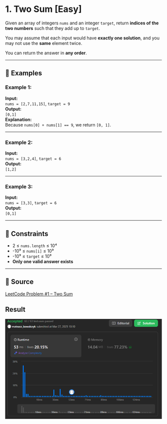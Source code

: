 # 1. Two Sum [Easy]

Given an array of integers `nums` and an integer `target`, return **indices of the two numbers** such that they add up to `target`.

You may assume that each input would have **exactly one solution**, and you may not use the **same** element twice.

You can return the answer in **any order**.

---

## 🧪 Examples

### Example 1:
**Input:**  
`nums = [2,7,11,15]`, `target = 9`  
**Output:**  
`[0,1]`  
**Explanation:**  
Because `nums[0] + nums[1] == 9`, we return `[0, 1]`.

---

### Example 2:
**Input:**  
`nums = [3,2,4]`, `target = 6`  
**Output:**  
`[1,2]`

---

### Example 3:
**Input:**  
`nums = [3,3]`, `target = 6`  
**Output:**  
`[0,1]`

---

## 📌 Constraints
- 2 ≤ `nums.length` ≤ 10⁴  
- -10⁹ ≤ `nums[i]` ≤ 10⁹  
- -10⁹ ≤ `target` ≤ 10⁹  
- **Only one valid answer exists**

---

## 🔗 Source
[LeetCode Problem #1 – Two Sum](https://leetcode.com/problems/two-sum/)

## Result
![LeetCode Result](../assets/twoSum.png)